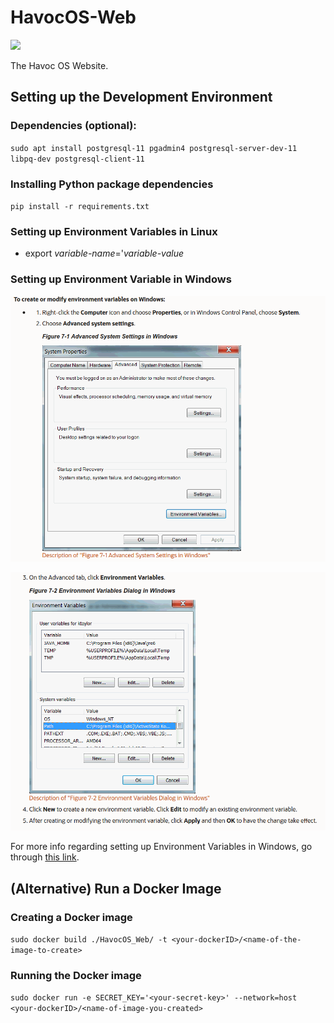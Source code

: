# HavocOS-Web # 
![](https://api.travis-ci.org/Arna-Maity/HavocOS-Web.svg?branch=master)


The Havoc OS Website.

## Setting up the Development Environment ##
### Dependencies (optional): ###
`sudo apt install postgresql-11 pgadmin4 postgresql-server-dev-11 libpq-dev postgresql-client-11`

### Installing Python package dependencies ###
`pip install -r requirements.txt`

### Setting up Environment Variables in Linux ###
- export *variable-name*='*variable-value*

### Setting up Environment Variable in Windows ###
![](HavocOS_Web/docs/images/Env_Var_Setup.png)


 ![](HavocOS_Web/docs/images/Env_Var_Setup_2.png)

 For more info regarding setting up Environment Variables in Windows, go   through [this link](https://www.youtube.com/watch?v=IolxqkL7cD8).


## (Alternative) Run a Docker Image ##
 ### Creating a Docker image ###
 `sudo docker build ./HavocOS_Web/ -t <your-dockerID>/<name-of-the-image-to-create>`

 ### Running the Docker image ###
`sudo docker run -e SECRET_KEY='<your-secret-key>' --network=host <your-dockerID>/<name-of-image-you-created>` 